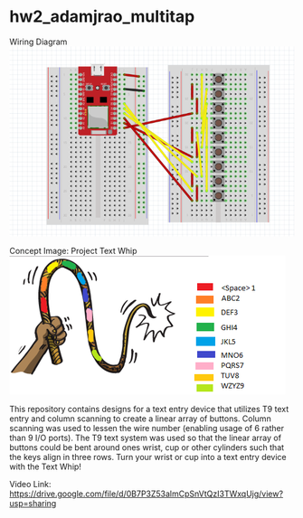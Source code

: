 # hw2_adamjrao_multitap

Wiring Diagram
![alt tag](https://raw.githubusercontent.com/adamjrao/hw2_adamjrao_multitap/master/wiringdiagram.PNG)

Concept Image: Project Text Whip
![alt tag](https://raw.githubusercontent.com/adamjrao/hw2_adamjrao_multitap/master/rope.PNG)

This repository contains designs for a text entry device that utilizes T9 text entry and column scanning to create a linear array of buttons. Column scanning was used to lessen the wire number (enabling usage of 6 rather than 9 I/O ports). The T9 text system was used so that the linear array of buttons could be bent around ones wrist, cup or other cylinders such that the keys align in three rows. Turn your wrist or cup into a text entry device with the Text Whip!



Video Link:
https://drive.google.com/file/d/0B7P3Z53almCpSnVtQzI3TWxqUjg/view?usp=sharing
